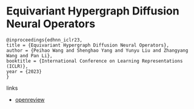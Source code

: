 # Equivariant Hypergraph Diffusion Neural Operators

```
@inproceedings{edhnn_iclr23,
title = {Equivariant Hypergraph Diffusion Neural Operators},
author = {Peihao Wang and Shenghao Yang and Yunyu Liu and Zhangyang Wang and Pan Li},
booktitle = {International Conference on Learning Representations (ICLR)},
year = {2023}
}
```

links
- [openreview](https://openreview.net/forum?id=RiTjKoscnNd)
